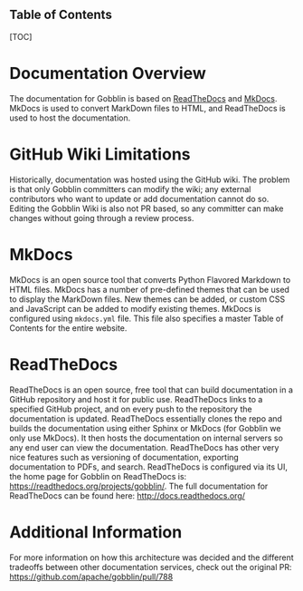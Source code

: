 Table of Contents
-----------------

[TOC]

# Documentation Overview

The documentation for Gobblin is based on [ReadTheDocs](https://readthedocs.org/) and [MkDocs](http://www.mkdocs.org/). MkDocs is used to convert MarkDown files to HTML, and ReadTheDocs is used to host the documentation.

# GitHub Wiki Limitations

Historically, documentation was hosted using the GitHub wiki. The problem is that only Gobblin committers can modify the wiki; any external contributors who want to update or add documentation cannot do so. Editing the Gobblin Wiki is also not PR based, so any committer can make changes without going through a review process.

# MkDocs

MkDocs is an open source tool that converts Python Flavored Markdown to HTML files. MkDocs has a number of pre-defined themes that can be used to display the MarkDown files. New themes can be added, or custom CSS and JavaScript can be added to modify existing themes. MkDocs is configured using `mkdocs.yml` file. This file also specifies a master Table of Contents for the entire website.

# ReadTheDocs

ReadTheDocs is an open source, free tool that can build documentation in a GitHub repository and host it for public use. ReadTheDocs links to a specified GitHub project, and on every push to the repository the documentation is updated. ReadTheDocs essentially clones the repo and builds the documentation using either Sphinx or MkDocs (for Gobblin we only use MkDocs). It then hosts the documentation on internal servers so any end user can view the documentation. ReadTheDocs has other very nice features such as versioning of documentation, exporting documentation to PDFs, and search. ReadTheDocs is configured via its UI, the home page for Gobblin on ReadTheDocs is: https://readthedocs.org/projects/gobblin/. The full documentation for ReadTheDocs can be found here: http://docs.readthedocs.org/

# Additional Information

For more information on how this architecture was decided and the different tradeoffs between other documentation services, check out the original PR: https://github.com/apache/gobblin/pull/788
